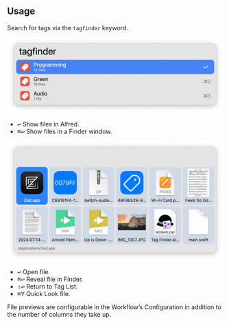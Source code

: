 ## Usage

Search for tags via the `tagfinder` keyword.

![Searching for tags](images/tagfinder.png)

* <kbd>↩</kbd> Show files in Alfred.
* <kbd>⌘</kbd><kbd>↩</kbd> Show files in a Finder window.

![Listing files](images/files.png)

* <kbd>↩</kbd> Open file.
* <kbd>⌘</kbd><kbd>↩</kbd> Reveal file in Finder.
* <kbd>⇧</kbd><kbd>↩</kbd> Return to Tag List.
* <kbd>⌘</kbd><kbd>Y</kbd> Quick Look file.

File previews are configurable in the Workflow’s Configuration in addition to the number of columns they take up.
